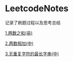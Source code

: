 # LeetcodeNotes
记录了刷题过程以及思考总结

[1.两数之和(易)](https://github.com/Einsgates/LeetcodeNotes/blob/master/1.%E4%B8%A4%E6%95%B0%E4%B9%8B%E5%92%8C(%E6%98%93).md)

[2.两数相加(中)](https://github.com/Einsgates/LeetcodeNotes/blob/master/2.%E4%B8%A4%E6%95%B0%E7%9B%B8%E5%8A%A0(%E4%B8%AD).md)

[3.无重复字符的最长字串(中)](https://github.com/Einsgates/LeetcodeNotes/blob/master/3.%E6%97%A0%E9%87%8D%E5%A4%8D%E5%AD%97%E7%AC%A6%E7%9A%84%E6%9C%80%E9%95%BF%E5%AD%97%E4%B8%B2.md)